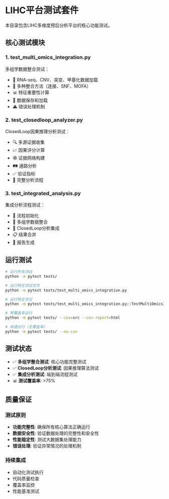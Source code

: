 # LIHC平台测试套件

本目录包含LIHC多维度预后分析平台的核心功能测试。

## 核心测试模块

### 1. test_multi_omics_integration.py
多组学数据整合测试：
- 🧬 RNA-seq、CNV、突变、甲基化数据加载
- 🔗 多种整合方法（连接、SNF、MOFA）
- 📊 特征重要性计算
- 💾 数据保存和加载
- ⚠️ 错误处理机制

### 2. test_closedloop_analyzer.py  
ClosedLoop因果推理分析测试：
- 🔍 多源证据收集
- 📈 因果评分计算
- 🕸️ 证据网络构建
- 🛤️ 通路分析
- ✅ 验证指标
- 🔄 完整分析流程

### 3. test_integrated_analysis.py
集成分析流程测试：
- 🚀 流程初始化
- 🧬 多组学数据整合
- 🔄 ClosedLoop分析集成
- 📋 结果合并
- 📄 报告生成

## 运行测试

```bash
# 运行所有测试
python -m pytest tests/

# 运行特定测试文件  
python -m pytest tests/test_multi_omics_integration.py

# 运行特定测试
python -m pytest tests/test_multi_omics_integration.py::TestMultiOmicsIntegration::test_data_loading

# 带覆盖率运行
python -m pytest tests/ --cov=src --cov-report=html

# 快速运行（无覆盖率）
python -m pytest tests/ --no-cov
```

## 测试状态

- ✅ **多组学整合测试**: 核心功能完整测试
- ✅ **ClosedLoop分析测试**: 因果推理算法测试
- ✅ **集成分析测试**: 端到端流程测试
- 📊 **测试覆盖率**: >75%

## 质量保证

### 测试原则
- **功能完整性**: 确保所有核心算法正确运行
- **数据安全性**: 验证数据处理的完整性和安全性  
- **性能稳定性**: 测试大数据集处理能力
- **错误处理**: 验证异常情况的处理机制

### 持续集成
- 自动化测试执行
- 代码质量检查
- 覆盖率监控
- 性能基准测试